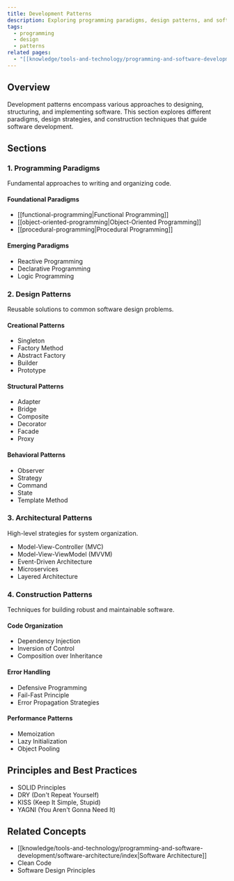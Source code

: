 ```yaml
---
title: Development Patterns
description: Exploring programming paradigms, design patterns, and software construction techniques
tags:
  - programming
  - design
  - patterns
related pages:
  - "[[knowledge/tools-and-technology/programming-and-software-development/index|Programming and Software Development]]"
---
```


## Overview

Development patterns encompass various approaches to designing, structuring, and implementing software. This section explores different paradigms, design strategies, and construction techniques that guide software development.

## Sections

### 1. Programming Paradigms
Fundamental approaches to writing and organizing code.

#### Foundational Paradigms
- [[functional-programming|Functional Programming]]
- [[object-oriented-programming|Object-Oriented Programming]]
- [[procedural-programming|Procedural Programming]]

#### Emerging Paradigms
- Reactive Programming
- Declarative Programming
- Logic Programming

### 2. Design Patterns
Reusable solutions to common software design problems.

#### Creational Patterns
- Singleton
- Factory Method
- Abstract Factory
- Builder
- Prototype

#### Structural Patterns
- Adapter
- Bridge
- Composite
- Decorator
- Facade
- Proxy

#### Behavioral Patterns
- Observer
- Strategy
- Command
- State
- Template Method

### 3. Architectural Patterns
High-level strategies for system organization.

- Model-View-Controller (MVC)
- Model-View-ViewModel (MVVM)
- Event-Driven Architecture
- Microservices
- Layered Architecture

### 4. Construction Patterns
Techniques for building robust and maintainable software.

#### Code Organization
- Dependency Injection
- Inversion of Control
- Composition over Inheritance

#### Error Handling
- Defensive Programming
- Fail-Fast Principle
- Error Propagation Strategies

#### Performance Patterns
- Memoization
- Lazy Initialization
- Object Pooling

## Principles and Best Practices

- SOLID Principles
- DRY (Don't Repeat Yourself)
- KISS (Keep It Simple, Stupid)
- YAGNI (You Aren't Gonna Need It)

## Related Concepts

- [[knowledge/tools-and-technology/programming-and-software-development/software-architecture/index|Software Architecture]]
- Clean Code
- Software Design Principles
